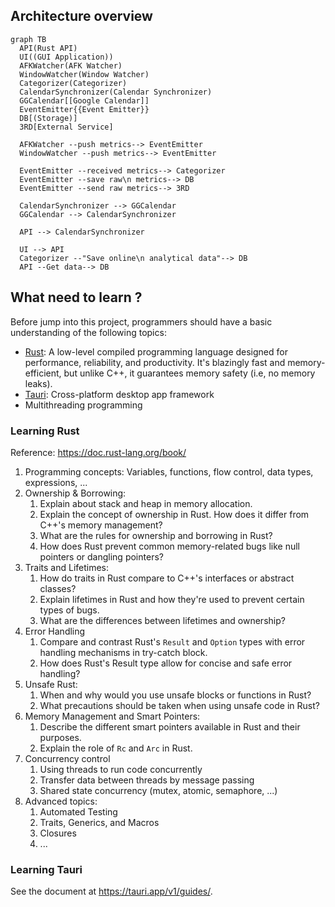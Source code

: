 ## Architecture overview

```mermaid
graph TB
  API(Rust API)
  UI((GUI Application))
  AFKWatcher(AFK Watcher)
  WindowWatcher(Window Watcher)
  Categorizer(Categorizer)
  CalendarSynchronizer(Calendar Synchronizer)
  GGCalendar[[Google Calendar]]
  EventEmitter{{Event Emitter}}
  DB[(Storage)]
  3RD[External Service]

  AFKWatcher --push metrics--> EventEmitter
  WindowWatcher --push metrics--> EventEmitter

  EventEmitter --received metrics--> Categorizer
  EventEmitter --save raw\n metrics--> DB
  EventEmitter --send raw metrics--> 3RD

  CalendarSynchronizer --> GGCalendar
  GGCalendar --> CalendarSynchronizer

  API --> CalendarSynchronizer

  UI --> API
  Categorizer --"Save online\n analytical data"--> DB
  API --Get data--> DB
```

## What need to learn ?

Before jump into this project, programmers should have a basic understanding of the following topics:

- [Rust](https://doc.rust-lang.org/book/): A low-level compiled programming language designed for performance, reliability, and productivity. It's blazingly fast and memory-efficient, but unlike C++, it guarantees memory safety (i.e, no memory leaks).
- [Tauri](https://tauri.app): Cross-platform desktop app framework
- Multithreading programming

### Learning Rust

Reference: <https://doc.rust-lang.org/book/>

1. Programming concepts: Variables, functions, flow control, data types, expressions, ...
2. Ownership & Borrowing:
   1. Explain about stack and heap in memory allocation. 
   2. Explain the concept of ownership in Rust. How does it differ from C++'s memory management?
   3. What are the rules for ownership and borrowing in Rust?
   4. How does Rust prevent common memory-related bugs like null pointers or dangling pointers?
3. Traits and Lifetimes:
   1. How do traits in Rust compare to C++'s interfaces or abstract classes?
   2. Explain lifetimes in Rust and how they're used to prevent certain types of bugs.
   3. What are the differences between lifetimes and ownership?
4. Error Handling
    1. Compare and contrast Rust's `Result` and `Option` types with error handling mechanisms in try-catch block.
    2. How does Rust's Result type allow for concise and safe error handling?
5. Unsafe Rust:
   1. When and why would you use unsafe blocks or functions in Rust?
   2. What precautions should be taken when using unsafe code in Rust?
6. Memory Management and Smart Pointers:
   1. Describe the different smart pointers available in Rust and their purposes.
   2. Explain the role of `Rc` and `Arc` in Rust.
7. Concurrency control
   1. Using threads to run code concurrently
   2. Transfer data between threads by message passing
   3. Shared state concurrency (mutex, atomic, semaphore, ...)
8. Advanced topics:
   1. Automated Testing
   2. Traits, Generics, and Macros
   3. Closures 
   4. ...

### Learning Tauri

See the document at <https://tauri.app/v1/guides/>.